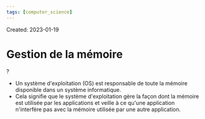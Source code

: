 ```yaml
---
tags: [computer_science] 
---
```

Created: 2023-01-19

# Gestion de la mémoire
?
- Un système d'exploitation (OS) est responsable de toute la mémoire disponible dans un système informatique.
- Cela signifie que le système d'exploitation gère la façon dont la mémoire est utilisée par les applications et veille à ce qu'une application n'interfère pas avec la mémoire utilisée par une autre application.
<!--SR:!2023-01-29,6,250-->